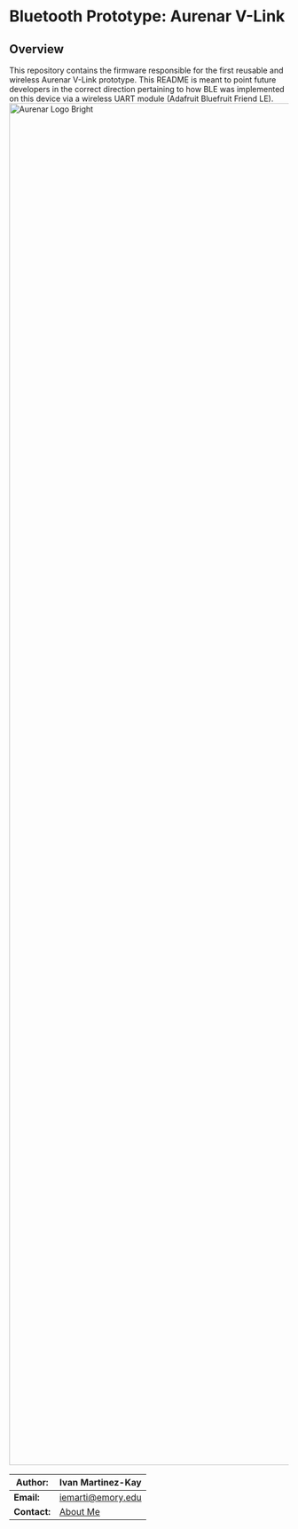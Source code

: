 # Bluetooth Prototype: Aurenar V-Link

## Overview
This repository contains the firmware responsible for the first reusable and wireless Aurenar V-Link prototype. This README is meant to point future developers in the correct direction pertaining to how BLE was implemented on this device via a wireless UART module (Adafruit Bluefruit Friend LE).
<img width="1740" height="2457" alt="Aurenar Logo Bright" src="https://github.com/user-attachments/assets/dcc4dfba-73f2-4649-ad2f-7cc867eb3b09" />

| **Author:**    | Ivan Martinez-Kay                                              |
|----------------|----------------------------------------------------------------|
| **Email:**     | [iemarti@emory.edu](mailto:iemarti@emory.edu)         |
| **Contact:**   | [About Me](https://ivan-mk-s-website.vercel.app/)             |
